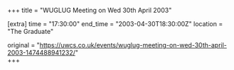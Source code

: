+++
title = "WUGLUG Meeting on Wed 30th April 2003"

[extra]
time = "17:30:00"
end_time = "2003-04-30T18:30:00Z"
location = "The Graduate"

original = "https://uwcs.co.uk/events/wuglug-meeting-on-wed-30th-april-2003-1474488941232/"    
+++



